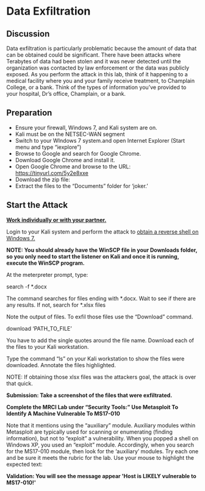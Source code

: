 # Data Exfiltration


## Discussion

Data exfiltration is particularly problematic because the amount of data that can be obtained could be significant.  There have been attacks where Terabytes of data had been stolen and it was never detected until the organization was contacted by law enforcement or the data was publicly exposed.  As you perform the attack in this lab, think of it happening to a medical facility where you and your family receive treatment, to Champlain College, or a bank.  Think of the types of information you’ve provided to your hospital, Dr’s office, Champlain, or a bank.


## Preparation



* Ensure your firewall, Windows 7, and Kali system are on.
* Kali must be on the NETSEC-WAN segment
* Switch to your WIndows 7 system.and open Internet Explorer (Start menu and type “iexplore”)
* Browse to Google and search for Google Chrome.
* Download Google Chrome and install it.
* Open Google Chrome and browse to the URL: https://tinyurl.com/5y2e8xxe
* Download the zip file:
* Extract the files to the “Documents” folder for ‘joker.’


## Start the Attack

**<span style="text-decoration:underline;">Work individually or with your partner.</span>**

Login to your Kali system and perform the attack to [obtain a reverse shell on Windows 7.](https://docs.google.com/document/u/0/d/1H-UP20kA2V46aPtNbcMP4iHkW8g5_876y2nYlzmh-0w/edit)

**NOTE: You should already have the WinSCP file in your Downloads folder, so you only need to start the listener on Kali and once it is running, execute the WinSCP program.**

At the meterpreter prompt, type:

search  -f   *.docx

The command searches for files ending with *.docx.  Wait to see if there are any results.  If not, search for *.xlsx files

Note the output of files.  To exfil those files use the “Download” command.

download ‘PATH_TO_FILE’

You have to add the single quotes around the file name.  Download each of the files to your Kali workstation.

Type the command “ls” on your Kali workstation to show the files were downloaded.  Annotate the files highlighted.

NOTE: If obtaining those xlsx files was the attackers goal, the attack is over that quick.

**Submission: Take a screenshot of the files that were exfiltrated.**



**Complete the MRCI Lab under “Security Tools:” Use Metasploit To Identify A Machine Vulnerable To MS17-010**

Note that it mentions using the “auxiliary” module.  Auxiliary modules within Metasploit are typically used for scanning or enumerating (finding information), but not to “exploit” a vulnerability.  When you popped a shell on Windows XP, you used an “exploit” module.  Accordingly, when you search for the MS17-010 module, then look for the ‘auxiliary’ modules.  Try each one and be sure it meets the rubric for the lab.  Use your mouse to highlight the expected text:

**Validation: You will see the message appear 'Host is LIKELY vulnerable to MS17-010!'**
